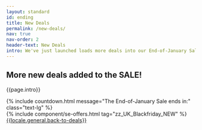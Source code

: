 ```yaml
---
layout: standard
id: ending
title: New Deals
permalink: /new-deals/
nav: true
nav-order: 2
header-text: New Deals
intro: We've just launched loads more deals into our End-of-January Sale to give you even more options for your next escape. With unbelievable discounts, now's the time to book your next holiday at a bargain price.
---
```


<div class="page-padding text-textBlack content-spacing bg-white">
  <div class="mx-auto max-w-screen-lg py-20 text-center">
    <h2 class="h4">More new deals added to the SALE!</h2>
    <p class="text-lg">{{page.intro}}</p>
    {% include countdown.html message="The End-of-January Sale ends in:" class="text-lg" %}
  </div>
</div>

<div class="page-padding content-spacing">
  <div class="mx-auto max-w-screen-3xl pb-24">
    {% include component/se-offers.html tag="zz_UK_Blackfriday_NEW" %}
    <div class="text-center pt-12">
      <a href="{{site.baseurl}}" class="btn btn--lg">{{locale.general.back-to-deals}}</a>
    </div>
  </div>
</div>
